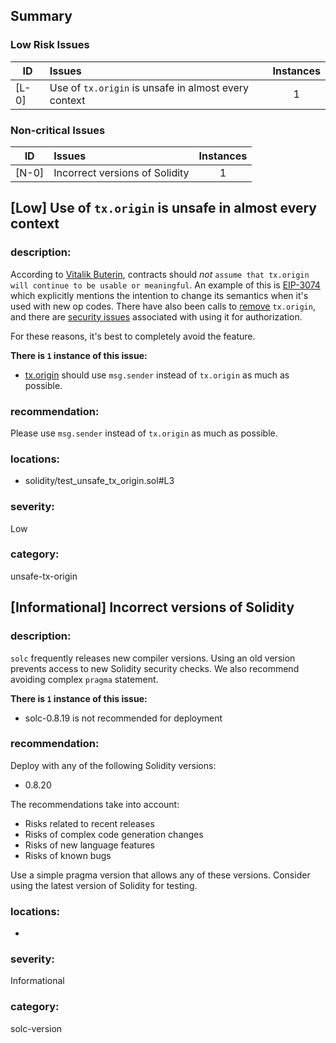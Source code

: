 ## Summary 

### Low Risk Issues

|ID|Issues|Instances|
|---|:---|:---:|
| [L-0] | Use of `tx.origin` is unsafe in almost every context | 1 |


### Non-critical Issues

|ID|Issues|Instances|
|---|:---|:---:|
| [N-0] | Incorrect versions of Solidity | 1 |



## [Low] Use of `tx.origin` is unsafe in almost every context

### description:

According to [Vitalik Buterin](https://ethereum.stackexchange.com/questions/196/how-do-i-make-my-dapp-serenity-proof), 
contracts should _not_ `assume that tx.origin will continue to be usable or meaningful`. 
An example of this is [EIP-3074](https://eips.ethereum.org/EIPS/eip-3074#allowing-txorigin-as-signer-1) 
which explicitly mentions the intention to change its semantics when it's used with new op 
codes. There have also been calls to 
[remove](https://github.com/ethereum/solidity/issues/683) `tx.origin`, 
and there are [security issues](https://docs.soliditylang.org/en/latest/security-considerations.html#tx-origin) 
associated with using it for authorization. 

For these reasons, it's best to completely avoid the feature.


**There is `1` instance of this issue:**

- [tx.origin](solidity/test_unsafe_tx_origin.sol#L3) should use `msg.sender` instead of `tx.origin` as much as possible.


### recommendation:

Please use `msg.sender` instead of `tx.origin` as much as possible.


### locations:
- solidity/test_unsafe_tx_origin.sol#L3

### severity:
Low

### category:
unsafe-tx-origin

## [Informational] Incorrect versions of Solidity

### description:

`solc` frequently releases new compiler versions. Using an old version prevents access to new Solidity security checks.
We also recommend avoiding complex `pragma` statement.

**There is `1` instance of this issue:**

- solc-0.8.19 is not recommended for deployment


### recommendation:

Deploy with any of the following Solidity versions:
- 0.8.20

The recommendations take into account:
- Risks related to recent releases
- Risks of complex code generation changes
- Risks of new language features
- Risks of known bugs

Use a simple pragma version that allows any of these versions.
Consider using the latest version of Solidity for testing.

### locations:
- 

### severity:
Informational

### category:
solc-version
